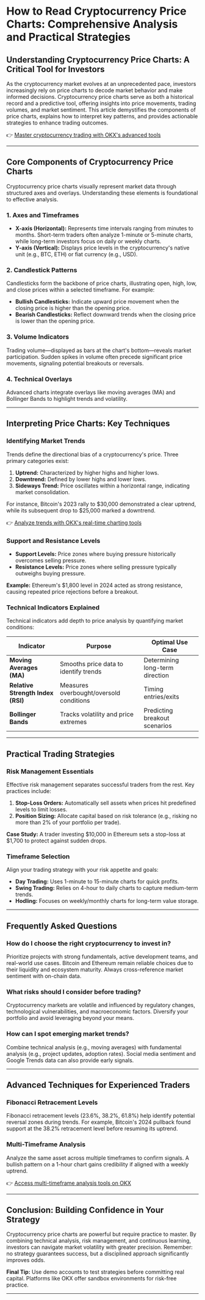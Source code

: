 # How to Read Cryptocurrency Price Charts: Comprehensive Analysis and Practical Strategies

## Understanding Cryptocurrency Price Charts: A Critical Tool for Investors  

As the cryptocurrency market evolves at an unprecedented pace, investors increasingly rely on price charts to decode market behavior and make informed decisions. Cryptocurrency price charts serve as both a historical record and a predictive tool, offering insights into price movements, trading volumes, and market sentiment. This article demystifies the components of price charts, explains how to interpret key patterns, and provides actionable strategies to enhance trading outcomes.  

👉 [Master cryptocurrency trading with OKX's advanced tools](https://bit.ly/okx-bonus)  

---

## Core Components of Cryptocurrency Price Charts  

Cryptocurrency price charts visually represent market data through structured axes and overlays. Understanding these elements is foundational to effective analysis.  

### 1. Axes and Timeframes  
- **X-axis (Horizontal):** Represents time intervals ranging from minutes to months. Short-term traders often analyze 1-minute or 5-minute charts, while long-term investors focus on daily or weekly charts.  
- **Y-axis (Vertical):** Displays price levels in the cryptocurrency's native unit (e.g., BTC, ETH) or fiat currency (e.g., USD).  

### 2. Candlestick Patterns  
Candlesticks form the backbone of price charts, illustrating open, high, low, and close prices within a selected timeframe. For example:  
- **Bullish Candlesticks:** Indicate upward price movement when the closing price is higher than the opening price.  
- **Bearish Candlesticks:** Reflect downward trends when the closing price is lower than the opening price.  

### 3. Volume Indicators  
Trading volume—displayed as bars at the chart's bottom—reveals market participation. Sudden spikes in volume often precede significant price movements, signaling potential breakouts or reversals.  

### 4. Technical Overlays  
Advanced charts integrate overlays like moving averages (MA) and Bollinger Bands to highlight trends and volatility.  

---

## Interpreting Price Charts: Key Techniques  

### Identifying Market Trends  
Trends define the directional bias of a cryptocurrency's price. Three primary categories exist:  
1. **Uptrend:** Characterized by higher highs and higher lows.  
2. **Downtrend:** Defined by lower highs and lower lows.  
3. **Sideways Trend:** Price oscillates within a horizontal range, indicating market consolidation.  

For instance, Bitcoin's 2023 rally to $30,000 demonstrated a clear uptrend, while its subsequent drop to $25,000 marked a downtrend.  

👉 [Analyze trends with OKX's real-time charting tools](https://bit.ly/okx-bonus)  

### Support and Resistance Levels  
- **Support Levels:** Price zones where buying pressure historically overcomes selling pressure.  
- **Resistance Levels:** Price zones where selling pressure typically outweighs buying pressure.  

**Example:** Ethereum's $1,800 level in 2024 acted as strong resistance, causing repeated price rejections before a breakout.  

### Technical Indicators Explained  
Technical indicators add depth to price analysis by quantifying market conditions:  

| Indicator       | Purpose                                | Optimal Use Case               |  
|------------------|----------------------------------------|--------------------------------|  
| **Moving Averages (MA)** | Smooths price data to identify trends | Determining long-term direction |  
| **Relative Strength Index (RSI)** | Measures overbought/oversold conditions | Timing entries/exits           |  
| **Bollinger Bands**      | Tracks volatility and price extremes   | Predicting breakout scenarios  |  

---

## Practical Trading Strategies  

### Risk Management Essentials  
Effective risk management separates successful traders from the rest. Key practices include:  
1. **Stop-Loss Orders:** Automatically sell assets when prices hit predefined levels to limit losses.  
2. **Position Sizing:** Allocate capital based on risk tolerance (e.g., risking no more than 2% of your portfolio per trade).  

**Case Study:** A trader investing $10,000 in Ethereum sets a stop-loss at $1,700 to protect against sudden drops.  

### Timeframe Selection  
Align your trading strategy with your risk appetite and goals:  
- **Day Trading:** Uses 1-minute to 15-minute charts for quick profits.  
- **Swing Trading:** Relies on 4-hour to daily charts to capture medium-term trends.  
- **Hodling:** Focuses on weekly/monthly charts for long-term value storage.  

---

## Frequently Asked Questions  

### How do I choose the right cryptocurrency to invest in?  
Prioritize projects with strong fundamentals, active development teams, and real-world use cases. Bitcoin and Ethereum remain reliable choices due to their liquidity and ecosystem maturity. Always cross-reference market sentiment with on-chain data.  

### What risks should I consider before trading?  
Cryptocurrency markets are volatile and influenced by regulatory changes, technological vulnerabilities, and macroeconomic factors. Diversify your portfolio and avoid leveraging beyond your means.  

### How can I spot emerging market trends?  
Combine technical analysis (e.g., moving averages) with fundamental analysis (e.g., project updates, adoption rates). Social media sentiment and Google Trends data can also provide early signals.  

---

## Advanced Techniques for Experienced Traders  

### Fibonacci Retracement Levels  
Fibonacci retracement levels (23.6%, 38.2%, 61.8%) help identify potential reversal zones during trends. For example, Bitcoin's 2024 pullback found support at the 38.2% retracement level before resuming its uptrend.  

### Multi-Timeframe Analysis  
Analyze the same asset across multiple timeframes to confirm signals. A bullish pattern on a 1-hour chart gains credibility if aligned with a weekly uptrend.  

👉 [Access multi-timeframe analysis tools on OKX](https://bit.ly/okx-bonus)  

---

## Conclusion: Building Confidence in Your Strategy  

Cryptocurrency price charts are powerful but require practice to master. By combining technical analysis, risk management, and continuous learning, investors can navigate market volatility with greater precision. Remember: no strategy guarantees success, but a disciplined approach significantly improves odds.  

**Final Tip:** Use demo accounts to test strategies before committing real capital. Platforms like OKX offer sandbox environments for risk-free practice.  

--- 
